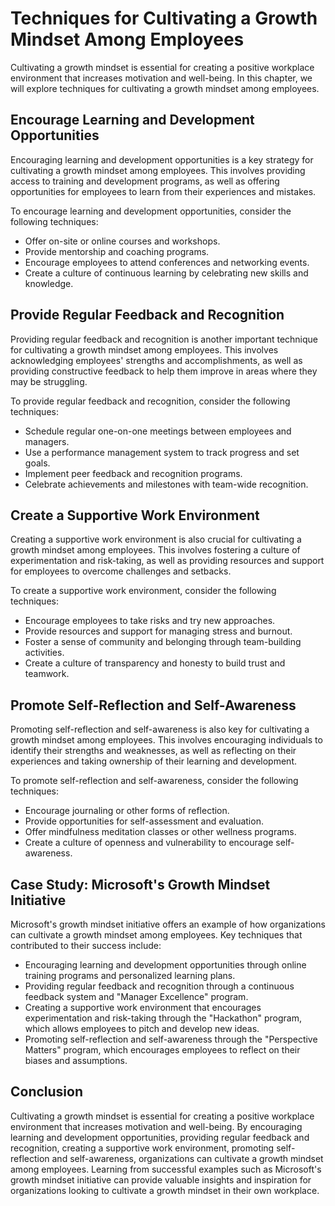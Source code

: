 Techniques for Cultivating a Growth Mindset Among Employees
====================================================================================================

Cultivating a growth mindset is essential for creating a positive workplace environment that increases motivation and well-being. In this chapter, we will explore techniques for cultivating a growth mindset among employees.

Encourage Learning and Development Opportunities
------------------------------------------------

Encouraging learning and development opportunities is a key strategy for cultivating a growth mindset among employees. This involves providing access to training and development programs, as well as offering opportunities for employees to learn from their experiences and mistakes.

To encourage learning and development opportunities, consider the following techniques:

* Offer on-site or online courses and workshops.
* Provide mentorship and coaching programs.
* Encourage employees to attend conferences and networking events.
* Create a culture of continuous learning by celebrating new skills and knowledge.

Provide Regular Feedback and Recognition
----------------------------------------

Providing regular feedback and recognition is another important technique for cultivating a growth mindset among employees. This involves acknowledging employees' strengths and accomplishments, as well as providing constructive feedback to help them improve in areas where they may be struggling.

To provide regular feedback and recognition, consider the following techniques:

* Schedule regular one-on-one meetings between employees and managers.
* Use a performance management system to track progress and set goals.
* Implement peer feedback and recognition programs.
* Celebrate achievements and milestones with team-wide recognition.

Create a Supportive Work Environment
------------------------------------

Creating a supportive work environment is also crucial for cultivating a growth mindset among employees. This involves fostering a culture of experimentation and risk-taking, as well as providing resources and support for employees to overcome challenges and setbacks.

To create a supportive work environment, consider the following techniques:

* Encourage employees to take risks and try new approaches.
* Provide resources and support for managing stress and burnout.
* Foster a sense of community and belonging through team-building activities.
* Create a culture of transparency and honesty to build trust and teamwork.

Promote Self-Reflection and Self-Awareness
------------------------------------------

Promoting self-reflection and self-awareness is also key for cultivating a growth mindset among employees. This involves encouraging individuals to identify their strengths and weaknesses, as well as reflecting on their experiences and taking ownership of their learning and development.

To promote self-reflection and self-awareness, consider the following techniques:

* Encourage journaling or other forms of reflection.
* Provide opportunities for self-assessment and evaluation.
* Offer mindfulness meditation classes or other wellness programs.
* Create a culture of openness and vulnerability to encourage self-awareness.

Case Study: Microsoft's Growth Mindset Initiative
-------------------------------------------------

Microsoft's growth mindset initiative offers an example of how organizations can cultivate a growth mindset among employees. Key techniques that contributed to their success include:

* Encouraging learning and development opportunities through online training programs and personalized learning plans.
* Providing regular feedback and recognition through a continuous feedback system and "Manager Excellence" program.
* Creating a supportive work environment that encourages experimentation and risk-taking through the "Hackathon" program, which allows employees to pitch and develop new ideas.
* Promoting self-reflection and self-awareness through the "Perspective Matters" program, which encourages employees to reflect on their biases and assumptions.

Conclusion
----------

Cultivating a growth mindset is essential for creating a positive workplace environment that increases motivation and well-being. By encouraging learning and development opportunities, providing regular feedback and recognition, creating a supportive work environment, promoting self-reflection and self-awareness, organizations can cultivate a growth mindset among employees. Learning from successful examples such as Microsoft's growth mindset initiative can provide valuable insights and inspiration for organizations looking to cultivate a growth mindset in their own workplace.
